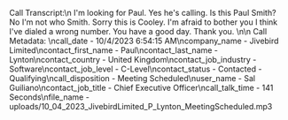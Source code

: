 Call Transcript:\n I'm looking for Paul. Yes he's calling. Is this Paul Smith? No I'm not who Smith. Sorry this is Cooley. I'm afraid to bother you I think I've dialed a wrong number. You have a good day. Thank you. \n\n Call Metadata: \ncall_date - 10/4/2023 6:54:15 AM\ncompany_name - Jivebird Limited\ncontact_first_name - Paul\ncontact_last_name - Lynton\ncontact_country - United Kingdom\ncontact_job_industry - Software\ncontact_job_level - C-Level\ncontact_status - Contacted - Qualifying\ncall_disposition - Meeting Scheduled\nuser_name - Sal Guiliano\ncontact_job_title - Chief Executive Officer\ncall_talk_time - 141 Seconds\nfile_name - uploads/10_04_2023_JivebirdLimited_P_Lynton_MeetingScheduled.mp3
